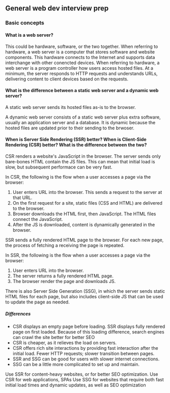 ## General web dev interview prep

### Basic concepts

#### What is a web server?

This could be hardware, software, or the two together. When referring to hardware, a web server is a computer that stores software and website components. This hardware connects to the Internet and supports data interchange with other conencted devices. When referring to hardware, a web server is a program controller how users access hosted files. At a minimum, the server responds to HTTP requests and understands URLs, delivering content to client devices based on the requests.

#### What is the difference between a static web server and a dynamic web server?

A static web server sends its hosted files as-is to the browser.

A dynamic web server consists of a static web server plus extra software, usually an application server and a database. It is dynamic because the hosted files are updated prior to their sending to the brwoser.

#### When is Server Side Rendering (SSR) better? When is Client-Side Rendering (CSR) better? What is the difference between the two?

CSR renders a website's JavaScript in the browser. The server sends only bare-bones HTML contain the JS files. This can mean that initial load is slow, but subsequent performace can be very fast.

In CSR, the following is the flow when a user accesses a page via the browser:

1. User enters URL into the browser. This sends a request to the server at that URL.
2. On the first request for a site, static files (CSS and HTML) are delivered to the browser.
3. Browser downloads the HTML first, then JavaScript. The HTML files connect the JavaScript.
4. After the JS is downloaded, content is dynamically generated in the browser.

SSR sends a fully rendered HTML page to the browser. For each new page, the process of fetching a receiving the page is repeated.

In SSR, the following is the flow when a user accesses a page via the browser:

1. User enters URL into the browser.
2. The server returns a fully rendered HTML page.
3. The browser render the page and downloads JS.

There is also Server Side Generation (SSG), in which the server sends static HTML files for each page, but also includes client-side JS that can be used to update the page as needed.

##### Differences

- CSR displays an empty page before loading. SSR displays fully rendered page on first loaded. Because of this loading difference, search engines can crawl the site better for better SEO
- CSR is cheaper, as it relieves the load on servers.
- CSR offers rich site interactions by providing fast interaction after the initial load. Fewer HTTP requests; slower transition between pages.
- SSR and SSG can be good for users with slower internet connections.
- SSG can be a little more complicated to set up and maintain.

Use SSR for content-heavy websites, or for better SEO optimization.
Use CSR for web applications, SPAs
Use SSG for websites that require both fast initial load times and dynamic updates, as well as SEO optimization
